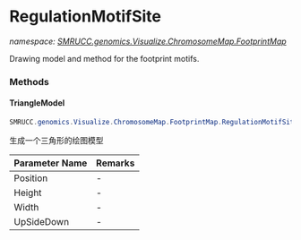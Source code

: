 ﻿# RegulationMotifSite
_namespace: [SMRUCC.genomics.Visualize.ChromosomeMap.FootprintMap](./index.md)_

Drawing model and method for the footprint motifs.



### Methods

#### TriangleModel
```csharp
SMRUCC.genomics.Visualize.ChromosomeMap.FootprintMap.RegulationMotifSite.TriangleModel(System.Drawing.Point,System.Int32,System.Int32,System.Int32)
```
生成一个三角形的绘图模型

|Parameter Name|Remarks|
|--------------|-------|
|Position|-|
|Height|-|
|Width|-|
|UpSideDown|-|



